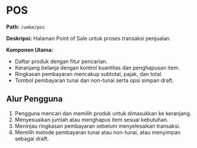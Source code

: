 # POS

**Path:** `/umkm/pos`

**Deskripsi:** Halaman Point of Sale untuk proses transaksi penjualan.

**Komponen Utama:**
- Daftar produk dengan fitur pencarian.
- Keranjang belanja dengan kontrol kuantitas dan penghapusan item.
- Ringkasan pembayaran mencakup subtotal, pajak, dan total.
- Tombol pembayaran tunai dan non-tunai serta opsi simpan draft.

## Alur Pengguna
1. Pengguna mencari dan memilih produk untuk dimasukkan ke keranjang.
2. Menyesuaikan jumlah atau menghapus item sesuai kebutuhan.
3. Meninjau ringkasan pembayaran sebelum menyelesaikan transaksi.
4. Memilih metode pembayaran tunai atau non-tunai, atau menyimpan sebagai draft.
